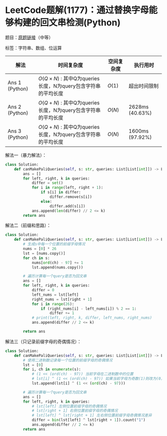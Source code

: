 # LeetCode题解(1177)：通过替换字母能够构建的回文串检测(Python)

题目：[原题链接](https://leetcode-cn.com/problems/can-make-palindrome-from-substring/)（中等）

标签：字符串、数组、位运算

| 解法           | 时间复杂度                                                  | 空间复杂度 | 执行用时        |
| -------------- | ----------------------------------------------------------- | ---------- | --------------- |
| Ans 1 (Python) | $O(Q×N)$ : 其中Q为queries长度，N为query包含字符串的平均长度 | $O(1)$     | 超出时间限制    |
| Ans 2 (Python) | $O(Q+N)$ : 其中Q为queries长度，N为query包含字符串的平均长度 | $O(N)$     | 2628ms (40.63%) |
| Ans 3 (Python) | $O(Q+N)$ : 其中Q为queries长度，N为query包含字符串的平均长度 | $O(N)$     | 1600ms (97.92%) |

解法一（暴力解法）：

```python
class Solution:
    def canMakePaliQueries(self, s: str, queries: List[List[int]]) -> List[bool]:
        ans = []
        for left, right, k in queries:
            differ = set()
            for i in range(left, right + 1):
                if s[i] in differ:
                    differ.remove(s[i])
                else:
                    differ.add(s[i])
            ans.append(len(differ) // 2 <= k)
        return ans
```

解法二（前缀和思路）：

```python
class Solution:
    def canMakePaliQueries(self, s: str, queries: List[List[int]]) -> List[bool]:
        # 生成s中每一个位置的前缀字母情况
        nums = [0] * 26
        lst = [nums.copy()]
        for ch in s:
            nums[ord(ch) - 97] += 1
            lst.append(nums.copy())

        # 遍历计算每一个query是否为回文串
        ans = []
        for left, right, k in queries:
            differ = 0
            left_nums = lst[left]
            right_nums = lst[right + 1]
            for i in range(26):
                if (right_nums[i] - left_nums[i]) % 2 == 1:
                    differ += 1
            # print(left, right, k, differ, left_nums, right_nums)
            ans.append(differ // 2 <= k)

        return ans
```

解法三（只记录前缀字母的奇偶情况）：

```python
class Solution:
    def canMakePaliQueries(self, s: str, queries: List[List[int]]) -> List[bool]:
        # 使用二进制数记录每一个位置的前缀字母的奇偶情况
        lst = [0]
        for i, ch in enumerate(s):
            # (1 << (ord(ch) - 97)) 当前字母在二进制数中的位置
            # lst[i] ^ (1 << (ord(ch) - 97)) 如果当前字母为奇数(1)则改为(0)，反之则改为(1)
            lst.append(lst[i] ^ (1 << (ord(ch) - 97)))

        # 遍历计算每一个query是否为回文串
        ans = []
        for left, right, k in queries:
            # lst[left] 左侧位置前缀字母的奇偶情况
            # lst[right + 1] 右侧位置前缀字母的奇偶情况
            # lst[left] ^ lst[right + 1] 左右侧位置前缀字母奇偶情况差异
            differ = bin(lst[left] ^ lst[right + 1]).count("1")
            ans.append(differ // 2 <= k)
        return ans
```